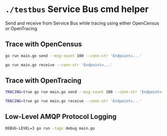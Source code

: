 # `./testbus` Service Bus cmd helper

Send and receive from Service Bus while tracing using either OpenCensus or OpenTracing

## Trace with OpenCensus
```bash
go run main.go send --msg-count 100 --conn-str 'Endpoint=...'
```
```bash
go run main.go receive --conn-str 'Endpoint=...'
```


## Trace with OpenTracing
```bash
TRACING=true go run main.go send --msg-count 100 --conn-str 'Endpoint=...'
```
```bash
TRACING=true go run main.go receive --conn-str 'Endpoint=...'
```

## Low-Level AMQP Protocol Logging
```bash
DEBUG-LEVEL=3 go run -tags debug main.go
```
